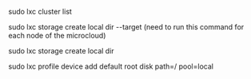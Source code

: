 sudo lxc cluster list

sudo lxc storage create local dir --target <node>
(need to run this command for each node of the microcloud)

sudo lxc storage create local dir

sudo lxc profile device add default root disk path=/ pool=local
